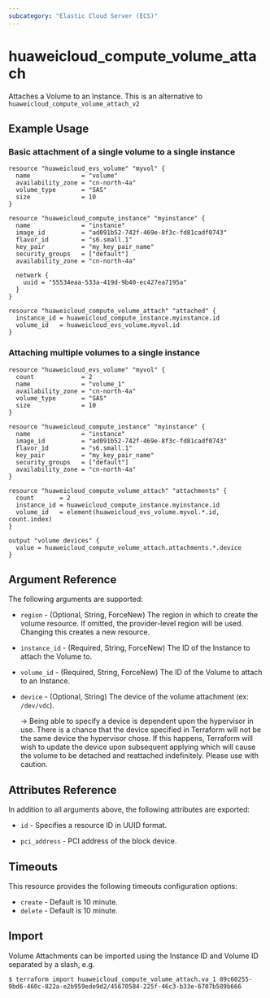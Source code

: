 ```yaml
---
subcategory: "Elastic Cloud Server (ECS)"
---
```


# huaweicloud_compute_volume_attach

Attaches a Volume to an Instance. This is an alternative to `huaweicloud_compute_volume_attach_v2`

## Example Usage

### Basic attachment of a single volume to a single instance

```hcl
resource "huaweicloud_evs_volume" "myvol" {
  name              = "volume"
  availability_zone = "cn-north-4a"
  volume_type       = "SAS"
  size              = 10
}

resource "huaweicloud_compute_instance" "myinstance" {
  name              = "instance"
  image_id          = "ad091b52-742f-469e-8f3c-fd81cadf0743"
  flavor_id         = "s6.small.1"
  key_pair          = "my_key_pair_name"
  security_groups   = ["default"]
  availability_zone = "cn-north-4a"

  network {
    uuid = "55534eaa-533a-419d-9b40-ec427ea7195a"
  }
}

resource "huaweicloud_compute_volume_attach" "attached" {
  instance_id = huaweicloud_compute_instance.myinstance.id
  volume_id   = huaweicloud_evs_volume.myvol.id
}
```

### Attaching multiple volumes to a single instance

```hcl
resource "huaweicloud_evs_volume" "myvol" {
  count             = 2
  name              = "volume_1"
  availability_zone = "cn-north-4a"
  volume_type       = "SAS"
  size              = 10
}

resource "huaweicloud_compute_instance" "myinstance" {
  name              = "instance"
  image_id          = "ad091b52-742f-469e-8f3c-fd81cadf0743"
  flavor_id         = "s6.small.1"
  key_pair          = "my_key_pair_name"
  security_groups   = ["default"]
  availability_zone = "cn-north-4a"
}

resource "huaweicloud_compute_volume_attach" "attachments" {
  count       = 2
  instance_id = huaweicloud_compute_instance.myinstance.id
  volume_id   = element(huaweicloud_evs_volume.myvol.*.id, count.index)
}

output "volume devices" {
  value = huaweicloud_compute_volume_attach.attachments.*.device
}
```

## Argument Reference

The following arguments are supported:

* `region` - (Optional, String, ForceNew) The region in which to create the volume resource. If omitted, the
  provider-level region will be used. Changing this creates a new resource.

* `instance_id` - (Required, String, ForceNew) The ID of the Instance to attach the Volume to.

* `volume_id` - (Required, String, ForceNew) The ID of the Volume to attach to an Instance.

* `device` - (Optional, String) The device of the volume attachment (ex: `/dev/vdc`).

  -> Being able to specify a device is dependent upon the hypervisor in use. There is a chance that the device
  specified in Terraform will not be the same device the hypervisor chose. If this happens, Terraform will wish to
  update the device upon subsequent applying which will cause the volume to be detached and reattached indefinitely.
  Please use with caution.

## Attributes Reference

In addition to all arguments above, the following attributes are exported:

* `id` - Specifies a resource ID in UUID format.

* `pci_address` - PCI address of the block device.

## Timeouts

This resource provides the following timeouts configuration options:

* `create` - Default is 10 minute.
* `delete` - Default is 10 minute.

## Import

Volume Attachments can be imported using the Instance ID and Volume ID separated by a slash, e.g.

```
$ terraform import huaweicloud_compute_volume_attach.va_1 89c60255-9bd6-460c-822a-e2b959ede9d2/45670584-225f-46c3-b33e-6707b589b666
```
